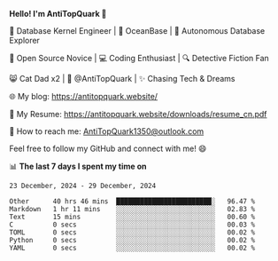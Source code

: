 
**Hello! I'm AntiTopQuark 👋**

🔧 Database Kernel Engineer | 🌊 OceanBase | 🤖 Autonomous Database Explorer

🌱 Open Source Novice | 💻 Coding Enthusiast | 🔍 Detective Fiction Fan

😸 Cat Dad x2 | 🎉 @AntiTopQuark | ✨ Chasing Tech & Dreams

🌐 My blog: https://antitopquark.website/

📄 My Resume: https://antitopquark.website/downloads/resume_cn.pdf

📧 How to reach me: AntiTopQuark1350@outlook.com

Feel free to follow my GitHub and connect with me! 😄

📊 **The last 7 days I spent my time on** 

<!--START_SECTION:waka-->
```text
23 December, 2024 - 29 December, 2024

Other      40 hrs 46 mins  ████████████████████████░   96.47 % 
Markdown   1 hr 11 mins    ░░░░░░░░░░░░░░░░░░░░░░░░░   02.83 % 
Text       15 mins         ░░░░░░░░░░░░░░░░░░░░░░░░░   00.60 % 
C          0 secs          ░░░░░░░░░░░░░░░░░░░░░░░░░   00.03 % 
TOML       0 secs          ░░░░░░░░░░░░░░░░░░░░░░░░░   00.02 % 
Python     0 secs          ░░░░░░░░░░░░░░░░░░░░░░░░░   00.02 % 
YAML       0 secs          ░░░░░░░░░░░░░░░░░░░░░░░░░   00.02 %
```
<!--END_SECTION:waka-->


